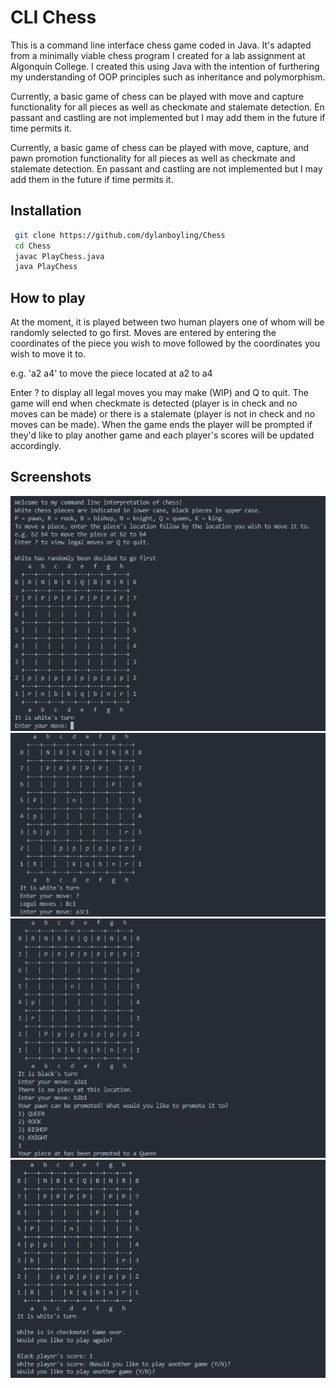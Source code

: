 # CLI Chess

This is a command line interface chess game coded in Java. It's adapted from a minimally viable chess program I created for a lab assignment at Algonquin College. I created this using Java with the intention of furthering my understanding of OOP principles such as inheritance and polymorphism.

Currently, a basic game of chess can be played with move and capture functionality for all pieces as well as checkmate and stalemate detection. En passant and castling are not implemented but I may add them in the future if time permits it.

Currently, a basic game of chess can be played with move, capture, and pawn promotion functionality for all pieces as well as checkmate and stalemate detection. En passant and castling are not implemented but I may add them in the future if time permits it.

## Installation

```sh
 git clone https://github.com/dylanboyling/Chess
 cd Chess
 javac PlayChess.java
 java PlayChess
```

## How to play

At the moment, it is played between two human players one of whom will be randomly selected to go first. Moves are entered by entering the coordinates of the piece you wish to move followed by the coordinates you wish to move it to.

e.g. 'a2 a4' to move the piece located at a2 to a4

Enter ? to display all legal moves you may make (WIP) and Q to quit. The game will end when checkmate is detected (player is in check and no moves can be made) or there is a stalemate (player is not in check and no moves can be made). When the game ends the player will be prompted if they'd like to play another game and each player's scores will be updated accordingly.

## Screenshots

![Alt text](/Screenshots/Chess_Intro.png?raw=true )
![Alt text](/Screenshots/Chess_Move.png?raw=true )
![Alt text](/Screenshots/Chess_Promotion.png?raw=true )
![Alt text](/Screenshots/Chess_CheckMate.png?raw=true )

